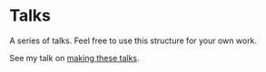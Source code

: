 # Talks

A series of talks. Feel free to use this structure for your own work.

See my talk on [making these talks](https://paddyroddy.github.io/talks/quarto-making-talks).
